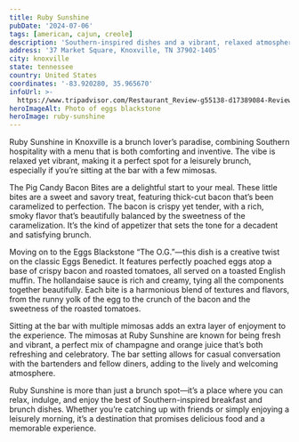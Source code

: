 ```yaml
---
title: Ruby Sunshine
pubDate: '2024-07-06'
tags: [american, cajun, creole]
description: 'Southern-inspired dishes and a vibrant, relaxed atmosphere'
address: '37 Market Square, Knoxville, TN 37902-1405'
city: knoxville
state: tennessee
country: United States
coordinates: '-83.920280, 35.965670'
infoUrl: >-
  https://www.tripadvisor.com/Restaurant_Review-g55138-d17389084-Reviews-Ruby_Sunshine-Knoxville_Tennessee.html
heroImageAlt: Photo of eggs blackstone
heroImage: ruby-sunshine
---
```


Ruby Sunshine in Knoxville is a brunch lover’s paradise, combining Southern hospitality with a menu that is both comforting and inventive. The vibe is relaxed yet vibrant, making it a perfect spot for a leisurely brunch, especially if you’re sitting at the bar with a few mimosas.

The Pig Candy Bacon Bites are a delightful start to your meal. These little bites are a sweet and savory treat, featuring thick-cut bacon that’s been caramelized to perfection. The bacon is crispy yet tender, with a rich, smoky flavor that’s beautifully balanced by the sweetness of the caramelization. It’s the kind of appetizer that sets the tone for a decadent and satisfying brunch.

Moving on to the Eggs Blackstone “The O.G.”—this dish is a creative twist on the classic Eggs Benedict. It features perfectly poached eggs atop a base of crispy bacon and roasted tomatoes, all served on a toasted English muffin. The hollandaise sauce is rich and creamy, tying all the components together beautifully. Each bite is a harmonious blend of textures and flavors, from the runny yolk of the egg to the crunch of the bacon and the sweetness of the roasted tomatoes.

Sitting at the bar with multiple mimosas adds an extra layer of enjoyment to the experience. The mimosas at Ruby Sunshine are known for being fresh and vibrant, a perfect mix of champagne and orange juice that’s both refreshing and celebratory. The bar setting allows for casual conversation with the bartenders and fellow diners, adding to the lively and welcoming atmosphere.

Ruby Sunshine is more than just a brunch spot—it’s a place where you can relax, indulge, and enjoy the best of Southern-inspired breakfast and brunch dishes. Whether you’re catching up with friends or simply enjoying a leisurely morning, it’s a destination that promises delicious food and a memorable experience.
